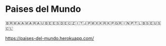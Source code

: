 # Paises del Mundo

🇧🇷🇲🇦🇦🇲🇦🇷🇦🇺🇧🇪🇪🇸🇩🇪🇨🇿🇮🇹🇯🇵🇲🇽🇰🇷🇰🇵🇬🇷🇮🇳🇵🇹🇱🇧🇸🇪🇺🇸🇨🇱

https://paises-del-mundo.herokuapp.com/
